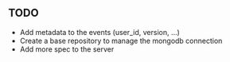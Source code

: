 ## TODO
- Add metadata to the events (user_id, version, ...)
- Create a base repository to manage the mongodb connection
- Add more spec to the server